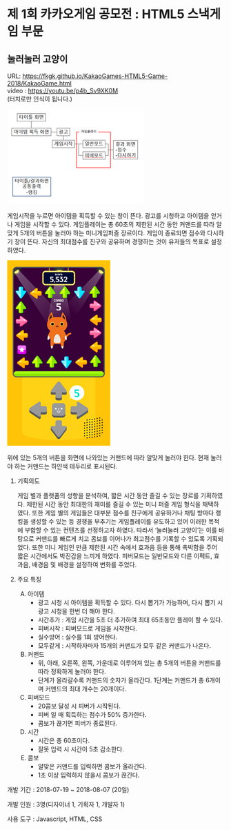 # 제 1회 카카오게임 공모전 : HTML5 스낵게임 부문
## 눌러눌러 고양이
URL: https://fkgk.github.io/KakaoGames-HTML5-Game-2018/KakaoGame.html <br>
video : https://youtu.be/p4b_Sv9XK0M <br>
(터치로만 인식이 됩니다.)

![Alt text](/playFlow.png)

게임시작을 누르면 아이템을 획득할 수 있는 창이 뜬다. 광고를 시청하고 아이템을 얻거나 게임을 시작할 수 있다. 게임플레이는 총 60초의 제한된 시간 동안 커맨드를 따라 알맞게 5개의 버튼을 눌러야 하는 미니게임퍼즐 장르이다. 게임이 종료되면 점수와 다시하기 창이 뜬다. 자신의 최대점수를 친구와 공유하며 경쟁하는 것이 유저들의 목표로 설정하였다. 


![Alt text](/control.png)

위에 있는 5개의 버튼을 화면에 나와있는 커맨드에 따라 알맞게 눌러야 한다. 현재 눌러야 하는 커맨드는 하얀색 테두리로 표시된다. 


<ol> 
  <li>
    기획의도
  </li>
    <p>
      게임 별과 플랫폼의 성향을 분석하여, 짧은 시간 동안 즐길 수 있는 장르를 기획하였다.
      제한된 시간 동안 최대한의 재미를 즐길 수 있는 미니 퍼즐 게임 형식을 채택하였다.
      또한 게임 별의 게임들은 대부분 점수를 친구에게 공유하거나 채팅 방마다 랭킹을 생성할 수 있는 등 경쟁을 부추기는 게임플레이를 유도하고 있어 이러한 목적에 부합할 수 있는 컨텐츠를 선정하고자 하였다.
      따라서 ‘눌러눌러 고양이’는 이를 바탕으로 커맨드를 빠르게 치고 콤보를 이어나가 최고점수를 기록할 수 있도록 기획되었다.
      또한 미니 게임인 만큼 제한된 시간 속에서 효과음 등을 통해 촉박함을 주어 짧은 시간에서도 박진감을 느끼게 하였다.
      피버모드는 일반모드와 다른 이펙트, 효과음, 배경음 및 배경을 설정하여 변화를 주었다.
    </p>
  <li>
    주요 특징 
  </li>
      <ol type="A">
        <li> 아이템
          <ul type = "disc">
            <li>광고 시청 시 아이템을 획득할 수 있다. 다시 뽑기가 가능하며, 다시 뽑기 시 광고 시청을 한번 더 해야 한다.</li>
            <li>시간추가 : 게임 시간을 5초 더 추가하여 최대 65초동안 플레이 할 수 있다.</li>
            <li>피버시작 : 피버모드로 게임을 시작한다.</li>
            <li>실수방어 : 실수를 1회 방어한다. </li>
            <li>모두같게 : 시작하자마자 15개의 커맨드가 모두 같은 커맨드가 나온다.</li>
          </ul>
        </li>
      <li> 커맨드
        <ul type = "disc">
          <li>위, 아래, 오른쪽, 왼쪽, 가운데로 이루어져 있는 총 5개의 버튼을 커맨드를 따라 정확하게 눌러야 한다.</li>
          <li>단계가 올라갈수록 커맨드의 숫자가 올라간다. 1단계는 커맨드가 총 6개이며 커맨드의 최대 개수는 20개이다.</li>
        </ul>
      </li>
      <li> 피버모드
        <ul type = "disc">
           <li> 
            20콤보 달성 시 피버가 시작된다.</li>
           <li>
            피버 일 때 획득하는 점수가 50% 증가한다.</li>
           <li>콤보가 끊기면 피버가 종료된다.</li>
          </li>
       </ul>
      <li> 시간
        <ul type = "disc">
          <li>시간은 총 60초이다.</li>
          <li>잘못 입력 시 시간이 5초 감소한다.</li>
        </ul>
      </li>
      <li> 콤보
        <ul type = "disc">
          <li>알맞은 커맨드를 입력하면 콤보가 올라간다.</li>
          <li>1초 이상 입력하지 않을시 콤보가 끊긴다.</li>
        </ul>
      </li>
    </ol>
</ol>

개발 기간 : 2018-07-19 ~ 2018-08-07 (20일)

개발 인원 : 3명(디자이너 1, 기획자 1, 개발자 1)

사용 도구 : Javascript, HTML, CSS
